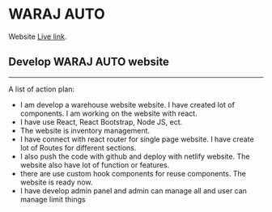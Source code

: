 # WARAJ AUTO

Website [Live link](https://manufacturer-website-8abb8.firebaseapp.com).


## Develop WARAJ AUTO website 
***
A list of action plan:
* I am develop a warehouse website website. I have created lot of components. I am working on the website with react.
* I have use React, React Bootstrap, Node JS, ect. 
* The website is inventory management. 
* I have connect with react router for single page website. I have create lot of Routes for different sections.  
* I also push the code with github and deploy with netlify website. The website also have lot of function or features.
* there are use custom hook components for reuse components. The website is ready now. 
* I have develop admin panel and admin can manage all and user can manage limit things